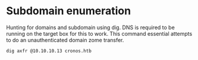 # Subdomain enumeration

Hunting for domains and subdomain using dig. DNS is required to be running on the target box for this to work. This command essential attempts to do an unauthenticated domain zome transfer. 

```
dig axfr @10.10.10.13 cronos.htb
```
